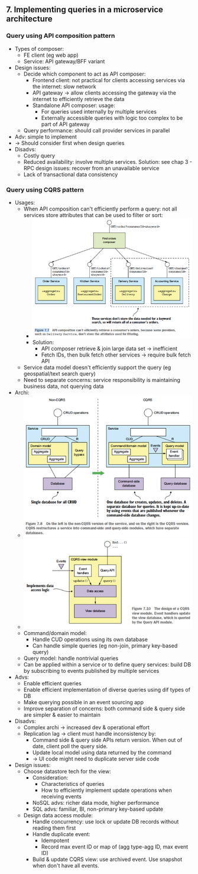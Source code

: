 ## 7. Implementing queries in a microservice architecture
### Query using API composition pattern
- Types of composer:
  - FE client (eg web app)
  - Service: API gateway/BFF variant
- Design issues:
  - Decide which component to act as API composer:
    - Frontend client: not practical for clients accessing services via the internet: slow network
    - API gateway -> allow clients accessing the gateway via the internet to efficiently retrieve the data
    - Standalone API composer: usage:
      - For queries used internally by multiple services
      - Externally accessible queries with logic too complex to be part of API gateway
  - Query performance: should call provider services in parallel
- Adv: simple to implement
- -> Should consider first when design queries
- Disadvs:
  - Costly query
  - Reduced availability: involve multiple services. Solution: see chap 3 - RPC design issues: recover from an unavailable service
  - Lack of transactional data consistency
### Query using CQRS pattern
- Usages:
  - When API composition can't efficiently perform a query: not all services store attributes that can be used to filter or sort:
    - <img src="./resources/7.7.png" alt="drawing" width="500"/>
    - Solution:
      - API composer retrieve & join large data set -> inefficient
      - Fetch IDs, then bulk fetch other services -> require bulk fetch API
  - Service data model doesn't efficiently support the query (eg geospatial/text search query)
  - Need to separate concerns: service responsibility is maintaining business data, not querying data
- Archi:
  - <img src="./resources/7.8.png" alt="drawing" width="500"/>
  - <img src="./resources/7.10.png" alt="drawing" width="500"/>
  - Command/domain model:
    - Handle CUD operations using its own database
    - Can handle simple queries (eg non-join, primary key-based query)
  - Query model: handle nontrivial queries
  - Can be applied within a service or to define query services: build DB by subscribing to events published by multiple services
- Advs:
  - Enable efficient queries
  - Enable efficient implementation of diverse queries using dif types of DB
  - Make querying possible in an event sourcing app
  - Improve separation of concerns: both command side & query side are simpler & easier to maintain
- Disadvs:
  - Complex archi -> increased dev & operational effort
  - Replication lag -> client must handle inconsistency by:
    - Command side & query side APIs return version. When out of date, client poll the query side.
    - Update local model using data returned by the command
    - -> UI code might need to duplicate server side code
- Design issues:
  - Choose datastore tech for the view:
    - Consideration:
      - Characteristics of queries
      - How to efficiently implement update operations when receiving events
    - NoSQL advs: richer data mode, higher performance
    - SQL advs: familiar, BI, non-primary key-based update
  - Design data access module:
    - Handle concurrency: use lock or update DB records without reading them first
    - Handle duplicate event:
      - Idempotent
      - Record max event ID or map of (agg type-agg ID, max event ID)
    - Build & update CQRS view: use archived event. Use snapshot when don't have all events.